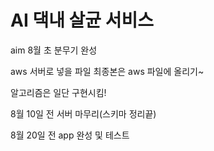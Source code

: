 # AI 댁내 살균 서비스

aim 8월 초 분무기 완성<br>

aws 서버로 넣을 파일 최종본은 aws 파일에 올리기~

알고리즘은 일단 구현시킴!


8월 10일 전 서버 마무리(스키마 정리끝)



8월 20일 전 app 완성 및 테스트


